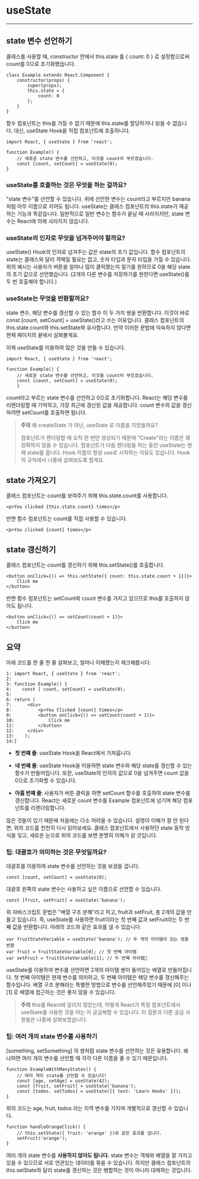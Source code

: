 # useState

---

## state 변수 선언하기

클래스를 사용할 때, constructor 안에서 this.state 를 { count: 0 } 로 설정함으로써 count를 0으로 초기화했습니다.

```
class Example extends React.Component {
    constructor(props) {
        super(props);
        this.state = {
            count: 0
        };
    }
}
```

함수 컴포넌트는 this를 가질 수 없기 때문에 this.state를 할당하거나 읽을 수 없습니다. 대신, useState Hook을 직접 컴포넌트에 호출하니다.

```
import React, { useState } from 'react';

function Example() {
    // 새로운 state 변수를 선언하고, 이것을 count라 부르겠습니다.
    const [count, setCount] = useState(0);
}
```

### useState를 호출하는 것은 무엇을 하는 걸까요?

"state 변수"를 선언할 수 있습니다. 위에 선언한 변수는 count라고 부르지만 banana처럼 아무 이름으로 지어도 됩니다.
useState는 클래스 컴포넌트의 this.state가 제공하는 기능과 똑같습니다. 일반적으로 일반 변수는 함수가 끝날 때 사라지지만, state 변수는 React에 의해 사라지지 않습니다.

### useState의 인자로 무엇을 넘겨주어야 할까요?

useState() Hook의 인자로 넘겨주는 값은 state의 초기 값입니다. 함수 컴포넌트의 state는 클래스와 달리 객체일 필요는 없고, 숫자 타입과 문자 타입을 가질 수 있습니다. 위의 예시는 사용자가 버튼을 얼마나 많이 클릭했는지 알기를 원하므로 0을 해당 state의 초기 값으로 선언했습니다. (2개의 다른 변수를 저장하기를 원한다면 useState()를 두 번 호출해야 합니다.)

### useState는 무엇을 반환할까요?

state 변수, 해당 변수를 갱신할 수 있는 함수 이 두 가지 쌍을 반환합니다. 이것이 바로 const [count, setCount] = useState()라고 쓰는 이유입니다. 클래스 컴포넌트의 this.state.count와 this.setState와 유사합니다. 만약 이러한 문법에 익숙하지 않다면 현재 페이지의 끝에서 살펴볼게요.

이제 useState를 이용하여 많은 것을 만들 수 있습니다.

```
import React, { useState } from 'react';

function Example() {
    // 새로운 state 변수를 선언하고, 이것을 count라 부르겠습니다.
    const [count, setCount] = useState(0);
    }
```

count라고 부르는 state 변수를 선언하고 0으로 초기화합니다. React는 해당 변수를 리렌더링할 때 기억하고, 가장 최근에 갱신된 값을 제공합니다. count 변수의 값을 갱신하려면 setCount를 호출하면 됩니다.

> **주의**
> 왜 createState 가 아닌, useState 로 이름을 지었을까요?
>
> 컴포넌트가 렌더링할 때 오직 한 번만 생성되기 때문에 "Create"라는 이름은 꽤 정확하지 않을 수 있습니다. 컴포넌트가 다음 렌더링을 하는 동안 useState는 현재 state를 줍니다. Hook 이름이 항상 use로 시작하는 이유도 있습니다. Hook의 규칙에서 나중에 살펴보도록 할게요.

## state 가져오기

클래스 컴포넌트는 count를 보여주기 위해 this.state.count를 사용합니다.

`<p>You clicked {this.state.count} times</p>`

반면 함수 컴포넌트는 count를 직접 사용할 수 있습니다.

`<p>You clicked {count} times</p>`

## state 갱신하기

클래스 컴포넌트는 count를 갱신하기 위해 this.setState()를 호출합니다.

```
<button onClick={() => this.setState({ count: this.state.count + 1})}>
    Click me
</button>
```

반면 함수 컴포넌트는 setCount와 count 변수를 가지고 있으므로 this를 호출하지 않아도 됩니다.

```
<button onClick={() => setCount(count + 1)}>
    Click me
</button>
```

## 요약

아래 코드를 한 줄 한 줄 살펴보고, 얼마나 이해했는지 체크해봅시다.

```
1: import React, { useState } from 'react';
2:
3: function Example() {
4:    const [ count, setCount] = useState(0);
5:
6: return (
7:      <div>
8:          <p>You Clicked {count} times</p>
9:          <button onClick={() => setCount(count + 1)}>
10:             Click me
11:         </button>
12:     </div>
13:    );
14:}
```

- **첫 번째 줄**: useState Hook을 React에서 가져옵니다.

- **네 번째 줄**: useState Hook을 이용하면 state 변수와 해당 state를 갱신할 수 있는 함수가 만들어집니다. 또한, useState의 인자의 값으로 0을 넘겨주면 count 값을 0으로 초기화할 수 있습니다.

- **아홉 번째 줄**: 사용자가 버튼 클릭을 하면 setCount 함수를 호출하여 state 변수를 갱신합니다. React는 새로운 count 변수를 Example 컴포넌트에 넘기며 해당 컴포넌트를 리렌더링합니다.

많은 것들이 있기 때문에 처음에는 다소 어려울 수 있습니다. 설명이 이해가 잘 안 된다면, 위의 코드를 천천히 다시 읽어보세요. 클래스 컴포넌트에서 사용하던 state 동작 방식을 잊고, 새로운 눈으로 위의 코드를 보면 분명히 이해가 갈 것입니다.

### 팁: 대괄호가 의미하는 것은 무엇일까요?

대괄호를 이용하여 state 변수를 선언하는 것을 보셨을 겁니다.

```
const [count, setCount] = useState(0);
```

대괄호 왼쪽의 state 변수는 사용하고 싶은 이름으로 선언할 수 있습니다.

```
const [fruit, setFruit] = useState('banana');
```

위 자바스크립트 문법은 "배열 구조 분해"라고 하고, fruit과 setFruit, 총 2개의 값을 만들고 있습니다. 즉, useState를 사용하면 fruit이라는 첫 번째 값과 setFruit라는 두 번째 값을 반환합니다. 아래의 코드와 같은 효과를 낼 수 있습니다.

```
var fruitStateVariable = useState('banana'); // 두 개의 아이템이 있는 쌍을 반환
var fruit = fruitStateVariable[0]; // 첫 번째 아이템
var setFruit = fruitStateVariable[1]; // 두 번째 아이템
```

useState를 이용하여 변수를 선언하면 2개의 아이템 쌍이 들어있는 배열로 만들어집니다. 첫 번째 아이템은 현재 변수를 의미하고, 두 번째 아이템은 해당 변수를 갱신해주는 함수입니다. 배열 구조 분해라는 특별한 방법으로 변수를 선언해주었기 때문에 [0] 이나 [1] 로 배열에 접근하는 것은 좋지 않을 수 있습니다.

> **주의**
> this를 React에 알리지 않았는데, 어떻게 React가 특정 컴포넌트에서 useState를 사용한 것을 아는 지 궁금해할 수 있습니다. 이 질문과 다른 궁금 사항들은 나중에 살펴보겠습니다.

### 팁: 여러 개의 state 변수를 사용하기

[something, setSomething] 의 쌍처럼 state 변수를 선언하는 것은 유용합니다.
왜냐하면 여러 개의 변수를 선언할 때 각각 다른 이름을 줄 수 있기 때문입니다.

```
function ExampleWithManyStates() {
    // 여러 개의 state를 선언할 수 있습니다!
    const [age, setAge] = useState(42);
    const [fruit, setFruit] = useState('banana');
    const [todos. setTodos] = useState([{ text: 'Learn Hooks' }]);
}
```

위의 코드는 age, fruit, todos 라는 지역 변수를 가지며 개별적으로 갱신할 수 있습니다.

```
function handleOrangeClick() {
    // this.setState({ fruit: 'orange' })와 같은 효과를 냅니다.
    setFruit('orange');
}
```

여러 개의 state 변수를 **사용하지 않아도 됩니다.** state 변수는 객체와 배열을 잘 가지고 있을 수 있으므로 서로 연관있는 데이터를 묶을 수 있습니다. 하지만 클래스 컴포넌트의 this.setState와 달리 state를 갱신하는 것은 병합하는 것이 아니라 대체하는 것입니다.
